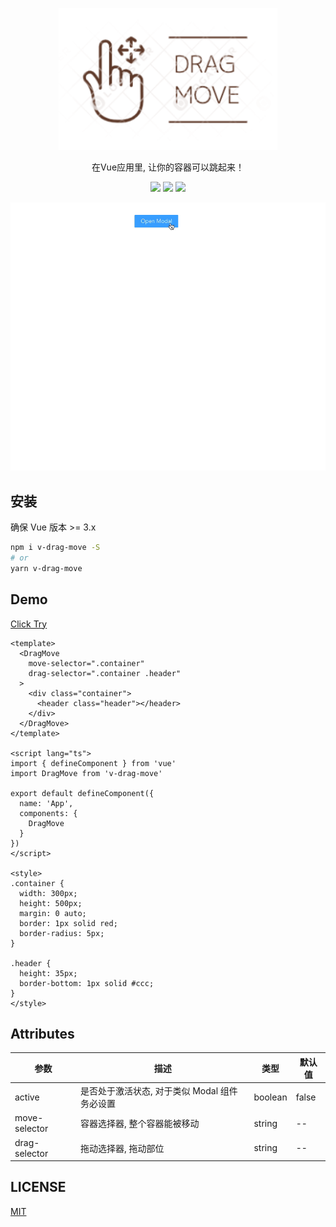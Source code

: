 <p align="center">
  <img src="media/logo.png" width="350">
  <p align="center">在Vue应用里, 让你的容器可以跳起来！</p>
  <p align="center">
    <img src="https://img.shields.io/github/package-json/v/xjh22222228/v-drag-move" />
    <img src="https://img.shields.io/static/v1.svg?label=&message=Vue&style=flat-square&color=3fb984" />
    <img src="https://img.shields.io/github/license/xjh22222228/v-drag-move" />
  </p>
</p>


![](media/demo.gif)


## 安装
确保 Vue 版本 >= 3.x

```bash
npm i v-drag-move -S
# or
yarn v-drag-move
```


## Demo
[Click Try](https://codesandbox.io/s/loving-cdn-d30m5?file=/src/App.vue)

```vue
<template>
  <DragMove
    move-selector=".container"
    drag-selector=".container .header"
  >
    <div class="container">
      <header class="header"></header>
    </div>
  </DragMove>
</template>

<script lang="ts">
import { defineComponent } from 'vue'
import DragMove from 'v-drag-move'

export default defineComponent({
  name: 'App',
  components: {
    DragMove
  }
})
</script>

<style>
.container {
  width: 300px;
  height: 500px;
  margin: 0 auto;
  border: 1px solid red;
  border-radius: 5px;
}

.header {
  height: 35px;
  border-bottom: 1px solid #ccc;
}
</style>
```



## Attributes
| 参数           | 描述              |类型           | 默认值              |
| ------------- |------------------- |-------------- |------ |
| active | 是否处于激活状态, 对于类似 Modal 组件务必设置 | boolean | false |
| move-selector | 容器选择器, 整个容器能被移动 |  string  | -- |
| drag-selector | 拖动选择器, 拖动部位 |string| -- |






## LICENSE
[MIT](./LICENSE)
